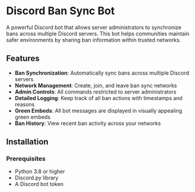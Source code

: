 # Discord Ban Sync Bot

A powerful Discord bot that allows server administrators to synchronize bans across multiple Discord servers. This bot helps communities maintain safer environments by sharing ban information within trusted networks.

## Features

- **Ban Synchronization**: Automatically sync bans across multiple Discord servers
- **Network Management**: Create, join, and leave ban sync networks
- **Admin Controls**: All commands restricted to server administrators
- **Detailed Logging**: Keep track of all ban actions with timestamps and reasons
- **Green Embeds**: All bot messages are displayed in visually appealing green embeds
- **Ban History**: View recent ban activity across your networks

## Installation

### Prerequisites

- Python 3.8 or higher
- Discord.py library
- A Discord bot token
